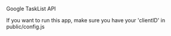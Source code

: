 Google TaskList API

If you want to run this app, make sure you have your 'clientID' in public/config.js
